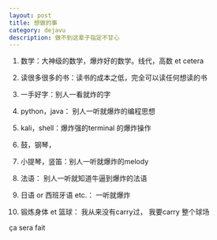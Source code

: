 ```yaml
---
layout: post
title: 想做的事
category: dejavu
description: 做不到这辈子指定不甘心
---
```


1. 数学：大神级的数学，爆炸好的数学。线代，高数 et cetera

2. 读很多很多的书：读书的成本之低，完全可以读任何想读的书

3. 一手好字：别人一看就炸的字

4. python，java： 别人一听就爆炸的编程思想

5. kali，shell：爆炸强的terminal 的爆炸操作

6. 鼓，钢琴，

7. 小提琴，竖笛：别人一听就爆炸的melody

9. 法语： 别人一听就知道牛逼到爆炸的法语

10. 日语 or 西班牙语 etc.： 一听就爆炸

11. 锻炼身体 et 篮球： 我从来没有carry过， 我要carry 整个球场


ça sera fait
